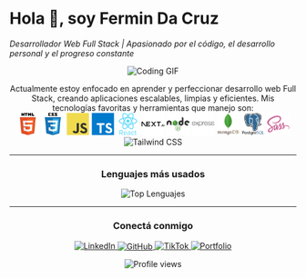<p align="center">
  <h1>Hola 👋, soy Fermin Da Cruz</h1>
  <em>Desarrollador Web Full Stack | Apasionado por el código, el desarrollo personal y el progreso constante</em>
</p>

<p align="center">
  <img
    src="https://i.pinimg.com/originals/81/17/8b/81178b47a8598f0c81c4799f2cdd4057.gif"
    alt="Coding GIF"
    width="300"
  />
</p>

<p align="center" style="max-width: 600px; margin: auto;">
  Actualmente estoy enfocado en aprender y perfeccionar desarrollo web Full Stack, creando aplicaciones escalables, limpias y eficientes.  
  Mis tecnologías favoritas y herramientas que manejo son:
</p>

<p align="center" style="max-width: 600px; margin: auto;">
  <img src="https://raw.githubusercontent.com/devicons/devicon/master/icons/html5/html5-original-wordmark.svg" alt="HTML5" width="40" height="40" title="HTML5" />
  <img src="https://raw.githubusercontent.com/devicons/devicon/master/icons/css3/css3-original-wordmark.svg" alt="CSS3" width="40" height="40" title="CSS3" />
  <img src="https://raw.githubusercontent.com/devicons/devicon/master/icons/javascript/javascript-original.svg" alt="JavaScript" width="40" height="40" title="JavaScript" />
  <img src="https://raw.githubusercontent.com/devicons/devicon/master/icons/typescript/typescript-original.svg" alt="TypeScript" width="40" height="40" title="TypeScript" />
  <img src="https://raw.githubusercontent.com/devicons/devicon/master/icons/react/react-original-wordmark.svg" alt="React" width="40" height="40" title="React" />
  <img src="https://raw.githubusercontent.com/devicons/devicon/master/icons/nextjs/nextjs-original-wordmark.svg" alt="Next.js" width="40" height="40" title="Next.js" />
  <img src="https://raw.githubusercontent.com/devicons/devicon/master/icons/nodejs/nodejs-original-wordmark.svg" alt="Node.js" width="40" height="40" title="Node.js" />
  <img src="https://raw.githubusercontent.com/devicons/devicon/master/icons/express/express-original-wordmark.svg" alt="Express" width="40" height="40" title="Express" />
  <img src="https://raw.githubusercontent.com/devicons/devicon/master/icons/mongodb/mongodb-original-wordmark.svg" alt="MongoDB" width="40" height="40" title="MongoDB" />
  <img src="https://raw.githubusercontent.com/devicons/devicon/master/icons/postgresql/postgresql-original-wordmark.svg" alt="PostgreSQL" width="40" height="40" title="PostgreSQL" />
  <img src="https://raw.githubusercontent.com/devicons/devicon/master/icons/sass/sass-original.svg" alt="SASS" width="40" height="40" title="SASS" />
  <img src="https://www.vectorlogo.zone/logos/tailwindcss/tailwindcss-icon.svg" alt="Tailwind CSS" width="40" height="40" title="Tailwind CSS" />
</p>

---

<h3 align="center">Lenguajes más usados</h3>

<p align="center">
  <img src="https://github-readme-stats.vercel.app/api/top-langs?username=FerminDaCruz&show_icons=true&theme=dark&layout=compact" alt="Top Lenguajes" width="400" />
</p>

---

<h3 align="center">Conectá conmigo</h3>

<p align="center">
  <a href="https://linkedin.com/in/fermindacruz" target="_blank" rel="noopener noreferrer">
    <img src="https://raw.githubusercontent.com/rahuldkjain/github-profile-readme-generator/master/src/images/icons/Social/linked-in-alt.svg" alt="LinkedIn" height="30" width="40" />
  </a>
  
  <a href="https://github.com/FerminDaCruz" target="_blank" rel="noopener noreferrer">
    <img src="https://github.githubassets.com/images/modules/logos_page/GitHub-Mark.png" alt="GitHub" height="30" width="30" style="vertical-align: middle;" />
  </a>
  
  <a href="https://www.tiktok.com/@fer0.dev?is_from_webapp=1&sender_device=pc" target="_blank" rel="noopener noreferrer">
    <img src="https://cdn.dribbble.com/userupload/37651600/file/original-9c33e11a3bd4b81c286dd22a637dae6e.png?resize=600x600&vertical=center" alt="TikTok" height="30" width="30" />
  </a>
  
  <a href="https://portfolio-fermin.dev" target="_blank" rel="noopener noreferrer">
    <img src="https://img.icons8.com/ios-filled/50/000000/domain.png" alt="Portfolio" height="30" width="30" />
  </a>
</p>

<p align="center">
  <img src="https://komarev.com/ghpvc/?username=FerminDaCruz&label=Profile%20views&color=f44336&style=flat" alt="Profile views" />
</p>
